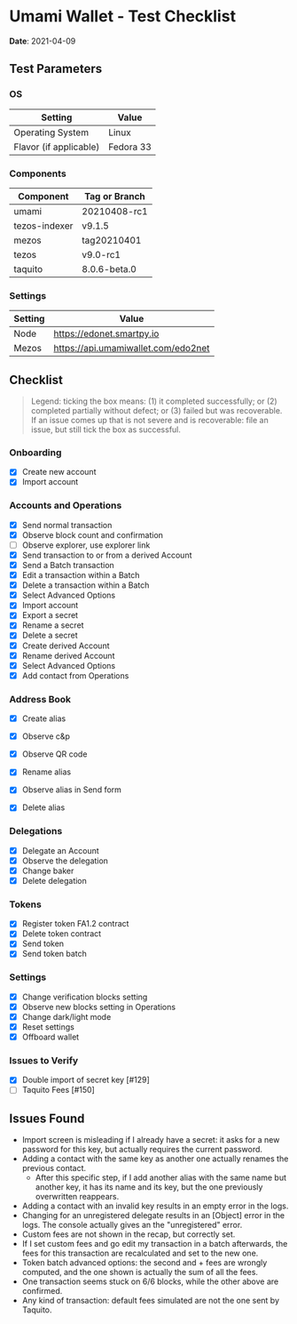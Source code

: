 # Umami Wallet - Test Checklist

**Date**: 2021-04-09

## Test Parameters

### OS

| Setting | Value |
|--|--|
| Operating System | Linux |
| Flavor (if applicable) | Fedora 33 |

### Components

| Component | Tag or Branch |
|--|--|
| umami | 20210408-rc1 |
| tezos-indexer | v9.1.5 |
| mezos | tag20210401 |
| tezos | v9.0-rc1 |
| taquito | 8.0.6-beta.0 |

### Settings

| Setting | Value |
|--|--|
| Node | https://edonet.smartpy.io |
| Mezos | https://api.umamiwallet.com/edo2net |

## Checklist

> Legend: ticking the box means: (1) it completed successfully; or (2) completed partially without defect; or (3) failed but was recoverable. If an issue comes up that is not severe and is recoverable: file an issue, but still tick the box as successful.

### Onboarding
- [x] Create new account
- [x] Import account

### Accounts and Operations
- [x] Send normal transaction
- [x] Observe block count and confirmation
- [ ] Observe explorer, use explorer link
- [x] Send transaction to or from a derived Account
- [x] Send a Batch transaction
- [x] Edit a transaction within a Batch
- [x] Delete a transaction within a Batch
- [x] Select Advanced Options
- [x] Import account
- [x] Export a secret
- [x] Rename a secret
- [x] Delete a secret
- [x] Create derived Account
- [x] Rename derived Account
- [x] Select Advanced Options
- [x] Add contact from Operations

### Address Book
- [x] Create alias
- [x] Observe c&p
- [x] Observe QR code
- [x] Rename alias
- [x] Observe alias in Send form
- [x] Delete alias


### Delegations
- [x] Delegate an Account
- [x] Observe the delegation
- [x] Change baker
- [x] Delete delegation

### Tokens
- [x] Register token FA1.2 contract
- [x] Delete token contract
- [x] Send token
- [x] Send token batch

### Settings
- [x] Change verification blocks setting
- [x] Observe new blocks setting in Operations
- [x] Change dark/light mode
- [x] Reset settings
- [x] Offboard wallet

### Issues to Verify

 * [x] Double import of secret key [#129]
 * [ ] Taquito Fees [#150]

## Issues Found

 * Import screen is misleading if I already have a secret: it asks for a new password for this key, but actually requires the current password.
 * Adding a contact with the same key as another one actually renames the previous contact.
   * After this specific step, if I add another alias with the same name but another key, it has its name and its key, but the one previously overwritten reappears.
 * Adding a contact with an invalid key results in an empty error in the logs.
 * Changing for an unregistered delegate results in an [Object] error in the logs. The console actually gives an the "unregistered" error.
 * Custom fees are not shown in the recap, but correctly set.
 * If I set custom fees and go edit my transaction in a batch afterwards, the fees for this transaction are recalculated and set to the new one.
 * Token batch advanced options: the second and + fees are wrongly computed, and the one shown is actually the sum of all the fees.
 * One transaction seems stuck on 6/6 blocks, while the other above are confirmed.
 * Any kind of transaction: default fees simulated are not the one sent by Taquito.
